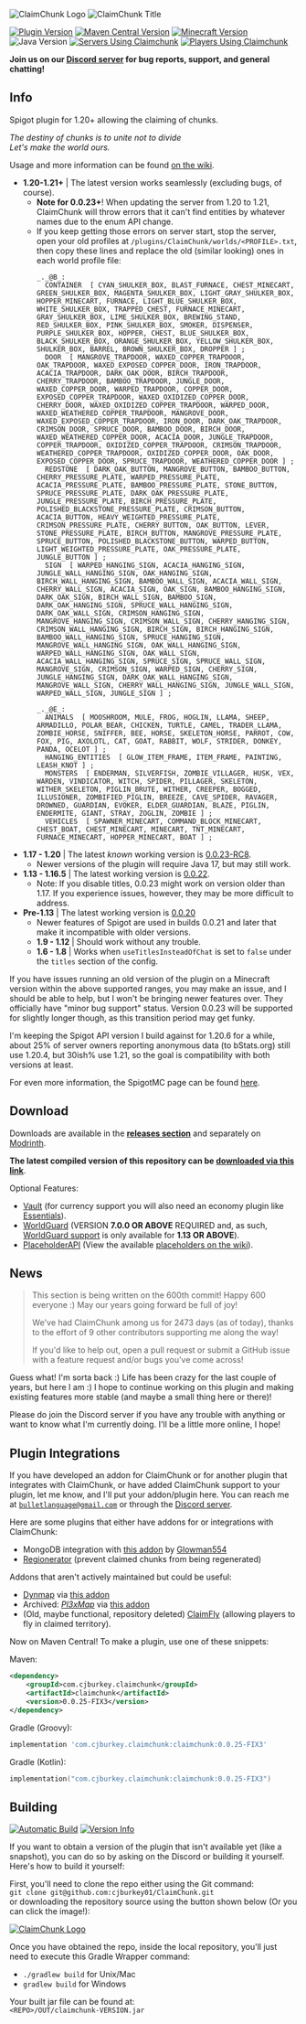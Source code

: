 ![ClaimChunk Logo](imgs/icon64.png)
![ClaimChunk Title](imgs/logo_carrier.png)

[![Plugin Version](https://img.shields.io/static/v1?label=Version&message=0.0.25-FIX3&color=blueviolet&style=for-the-badge)](https://github.com/cjburkey01/ClaimChunk/releases)
[![Maven Central Version](https://img.shields.io/maven-central/v/com.cjburkey.claimchunk/claimchunk?label=Maven%20Central&color=blueviolet&style=for-the-badge)](https://central.sonatype.com/artifact/com.cjburkey.claimchunk/claimchunk)
[![Minecraft Version](https://img.shields.io/static/v1?label=Spigot&message=1.21&color=blueviolet&style=for-the-badge)](https://www.spigotmc.org/resources/claimchunk.44458/)
![Java Version](https://img.shields.io/static/v1?label=Java&message=21&color=blueviolet&style=for-the-badge)
[![Servers Using Claimchunk](https://img.shields.io/bstats/servers/5179?label=Servers&color=cornflowerblue&style=for-the-badge)](https://bstats.org/plugin/bukkit/ClaimChunk)
[![Players Using Claimchunk](https://img.shields.io/bstats/players/5179?label=Players&color=cornflowerblue&style=for-the-badge)](https://bstats.org/plugin/bukkit/ClaimChunk)

**Join us on our [Discord server](https://discord.gg/swW8xX665Z) for bug reports, support, and general chatting!**

Info
----
Spigot plugin for 1.20+ allowing the claiming of chunks.

*The destiny of chunks is to unite not to divide*<br />
*Let's make the world ours.*

Usage and more information can be found [on the wiki](https://github.com/cjburkey01/ClaimChunk/wiki).

* **1.20-1.21+** | The latest version works seamlessly (excluding bugs, of course).
  * **Note for 0.0.23+**! When updating the server from 1.20 to 1.21, ClaimChunk will throw errors that it can't find entities by whatever names due to the enum API change.
  * If you keep getting those errors on server start, stop the server, open your old profiles at `/plugins/ClaimChunk/worlds/<PROFILE>.txt`, then copy these lines and replace the old (similar looking) ones in each world profile file:
    ```
    _._@B_:
      CONTAINER  [ CYAN_SHULKER_BOX, BLAST_FURNACE, CHEST_MINECART, GREEN_SHULKER_BOX, MAGENTA_SHULKER_BOX, LIGHT_GRAY_SHULKER_BOX, HOPPER_MINECART, FURNACE, LIGHT_BLUE_SHULKER_BOX, WHITE_SHULKER_BOX, TRAPPED_CHEST, FURNACE_MINECART, GRAY_SHULKER_BOX, LIME_SHULKER_BOX, BREWING_STAND, RED_SHULKER_BOX, PINK_SHULKER_BOX, SMOKER, DISPENSER, PURPLE_SHULKER_BOX, HOPPER, CHEST, BLUE_SHULKER_BOX, BLACK_SHULKER_BOX, ORANGE_SHULKER_BOX, YELLOW_SHULKER_BOX, SHULKER_BOX, BARREL, BROWN_SHULKER_BOX, DROPPER ] ;
      DOOR  [ MANGROVE_TRAPDOOR, WAXED_COPPER_TRAPDOOR, OAK_TRAPDOOR, WAXED_EXPOSED_COPPER_DOOR, IRON_TRAPDOOR, ACACIA_TRAPDOOR, DARK_OAK_DOOR, BIRCH_TRAPDOOR, CHERRY_TRAPDOOR, BAMBOO_TRAPDOOR, JUNGLE_DOOR, WAXED_COPPER_DOOR, WARPED_TRAPDOOR, COPPER_DOOR, EXPOSED_COPPER_TRAPDOOR, WAXED_OXIDIZED_COPPER_DOOR, CHERRY_DOOR, WAXED_OXIDIZED_COPPER_TRAPDOOR, WARPED_DOOR, WAXED_WEATHERED_COPPER_TRAPDOOR, MANGROVE_DOOR, WAXED_EXPOSED_COPPER_TRAPDOOR, IRON_DOOR, DARK_OAK_TRAPDOOR, CRIMSON_DOOR, SPRUCE_DOOR, BAMBOO_DOOR, BIRCH_DOOR, WAXED_WEATHERED_COPPER_DOOR, ACACIA_DOOR, JUNGLE_TRAPDOOR, COPPER_TRAPDOOR, OXIDIZED_COPPER_TRAPDOOR, CRIMSON_TRAPDOOR, WEATHERED_COPPER_TRAPDOOR, OXIDIZED_COPPER_DOOR, OAK_DOOR, EXPOSED_COPPER_DOOR, SPRUCE_TRAPDOOR, WEATHERED_COPPER_DOOR ] ;
      REDSTONE  [ DARK_OAK_BUTTON, MANGROVE_BUTTON, BAMBOO_BUTTON, CHERRY_PRESSURE_PLATE, WARPED_PRESSURE_PLATE, ACACIA_PRESSURE_PLATE, BAMBOO_PRESSURE_PLATE, STONE_BUTTON, SPRUCE_PRESSURE_PLATE, DARK_OAK_PRESSURE_PLATE, JUNGLE_PRESSURE_PLATE, BIRCH_PRESSURE_PLATE, POLISHED_BLACKSTONE_PRESSURE_PLATE, CRIMSON_BUTTON, ACACIA_BUTTON, HEAVY_WEIGHTED_PRESSURE_PLATE, CRIMSON_PRESSURE_PLATE, CHERRY_BUTTON, OAK_BUTTON, LEVER, STONE_PRESSURE_PLATE, BIRCH_BUTTON, MANGROVE_PRESSURE_PLATE, SPRUCE_BUTTON, POLISHED_BLACKSTONE_BUTTON, WARPED_BUTTON, LIGHT_WEIGHTED_PRESSURE_PLATE, OAK_PRESSURE_PLATE, JUNGLE_BUTTON ] ;
      SIGN  [ WARPED_HANGING_SIGN, ACACIA_HANGING_SIGN, JUNGLE_WALL_HANGING_SIGN, OAK_HANGING_SIGN, BIRCH_WALL_HANGING_SIGN, BAMBOO_WALL_SIGN, ACACIA_WALL_SIGN, CHERRY_WALL_SIGN, ACACIA_SIGN, OAK_SIGN, BAMBOO_HANGING_SIGN, DARK_OAK_SIGN, BIRCH_WALL_SIGN, BAMBOO_SIGN, DARK_OAK_HANGING_SIGN, SPRUCE_WALL_HANGING_SIGN, DARK_OAK_WALL_SIGN, CRIMSON_HANGING_SIGN, MANGROVE_HANGING_SIGN, CRIMSON_WALL_SIGN, CHERRY_HANGING_SIGN, CRIMSON_WALL_HANGING_SIGN, BIRCH_SIGN, BIRCH_HANGING_SIGN, BAMBOO_WALL_HANGING_SIGN, SPRUCE_HANGING_SIGN, MANGROVE_WALL_HANGING_SIGN, OAK_WALL_HANGING_SIGN, WARPED_WALL_HANGING_SIGN, OAK_WALL_SIGN, ACACIA_WALL_HANGING_SIGN, SPRUCE_SIGN, SPRUCE_WALL_SIGN, MANGROVE_SIGN, CRIMSON_SIGN, WARPED_SIGN, CHERRY_SIGN, JUNGLE_HANGING_SIGN, DARK_OAK_WALL_HANGING_SIGN, MANGROVE_WALL_SIGN, CHERRY_WALL_HANGING_SIGN, JUNGLE_WALL_SIGN, WARPED_WALL_SIGN, JUNGLE_SIGN ] ;
    
    _._@E_:
      ANIMALS  [ MOOSHROOM, MULE, FROG, HOGLIN, LLAMA, SHEEP, ARMADILLO, POLAR_BEAR, CHICKEN, TURTLE, CAMEL, TRADER_LLAMA, ZOMBIE_HORSE, SNIFFER, BEE, HORSE, SKELETON_HORSE, PARROT, COW, FOX, PIG, AXOLOTL, CAT, GOAT, RABBIT, WOLF, STRIDER, DONKEY, PANDA, OCELOT ] ;
      HANGING_ENTITIES  [ GLOW_ITEM_FRAME, ITEM_FRAME, PAINTING, LEASH_KNOT ] ;
      MONSTERS  [ ENDERMAN, SILVERFISH, ZOMBIE_VILLAGER, HUSK, VEX, WARDEN, VINDICATOR, WITCH, SPIDER, PILLAGER, SKELETON, WITHER_SKELETON, PIGLIN_BRUTE, WITHER, CREEPER, BOGGED, ILLUSIONER, ZOMBIFIED_PIGLIN, BREEZE, CAVE_SPIDER, RAVAGER, DROWNED, GUARDIAN, EVOKER, ELDER_GUARDIAN, BLAZE, PIGLIN, ENDERMITE, GIANT, STRAY, ZOGLIN, ZOMBIE ] ;
      VEHICLES  [ SPAWNER_MINECART, COMMAND_BLOCK_MINECART, CHEST_BOAT, CHEST_MINECART, MINECART, TNT_MINECART, FURNACE_MINECART, HOPPER_MINECART, BOAT ] ;
    ```
* **1.17 - 1.20** | The latest *known* working version is [0.0.23-RC8](https://github.com/cjburkey01/ClaimChunk/releases/tag/0.0.23-RC8).
  * Newer versions of the plugin will require Java 17, but may still work.
* **1.13 - 1.16.5** | The latest working version is [0.0.22](https://github.com/cjburkey01/ClaimChunk/releases/tag/0.0.22).
  * Note: If you disable titles, 0.0.23 might work on version older than 1.17. If you experience issues, however, they may be more difficult to address.
* **Pre-1.13** | The latest working version is [0.0.20](https://github.com/cjburkey01/ClaimChunk/releases/tag/0.0.20)
  * Newer features of Spigot are used in builds 0.0.21 and later that make it incompatible with older versions.
  * **1.9 - 1.12** | Should work without any trouble.
  * **1.6 - 1.8** | Works when `useTitlesInsteadOfChat` is set to `false` under the `titles` section of the config.

If you have issues running an old version of the plugin on a Minecraft version within the above supported ranges, you 
may make an issue, and I should be able to help, but I won't be bringing newer features over. They officially have 
"minor bug support" status. Version 0.0.23 will be supported for slightly longer though, as this transition period may 
get funky.

I'm keeping the Spigot API version I build against for 1.20.6 for a while, about 25% of server owners reporting 
anonymous data (to bStats.org) still use 1.20.4, but 30ish% use 1.21, so the goal is compatibility with both versions at least.

For even more information, the SpigotMC page can be found [here](https://www.spigotmc.org/resources/claimchunk.44458/).

Download
--------
Downloads are available in the [**releases section**](https://github.com/cjburkey01/ClaimChunk/releases) and separately on [Modrinth](https://modrinth.com/plugin/claimchunk).

**The latest compiled version of this repository can be [downloaded via this link](https://nightly.link/cjburkey01/ClaimChunk/workflows/gradle/main/ClaimChunk.zip)**.

Optional Features:
* [Vault](https://www.spigotmc.org/resources/vault.34315/) (for currency support you will also need an economy plugin like [Essentials](https://www.spigotmc.org/resources/essentialsx.9089/)).
* [WorldGuard](https://dev.bukkit.org/projects/worldguard) (VERSION **7.0.0 OR ABOVE** REQUIRED and, as such, [WorldGuard support](https://github.com/cjburkey01/ClaimChunk/wiki/WorldGuard-Integration) is only available for **1.13 OR ABOVE**).
* [PlaceholderAPI](https://www.spigotmc.org/resources/placeholderapi.6245/) (View the available [placeholders on the wiki](https://github.com/cjburkey01/ClaimChunk/wiki/Placeholder-API-Integration)).

News
----
> This section is being written on the 600th commit! Happy 600 everyone :) May our years going forward be full of joy!
> 
> We've had ClaimChunk among us for 2473 days (as of today), thanks to the effort of 9 other contributors supporting me along the way!
> 
> If you'd like to help out, open a pull request or submit a GitHub issue with a feature request and/or bugs you've come across!

Guess what! I'm sorta back :) Life has been crazy for the last couple of years, but here I am :)
I hope to continue working on this plugin and making existing features more stable (and maybe a
small thing here or there)!

Please do join the Discord server if you have any trouble with anything or want to know what I'm currently doing. I'll 
be a little more online, I hope!

Plugin Integrations
-------------------
If you have developed an addon for ClaimChunk or for another plugin that integrates with ClaimChunk, or have added 
ClaimChunk support to your plugin, let me know, and I'll put your addon/plugin here. You can reach me at 
[`bulletlanguage@gmail.com`](mailto:bulletlanguage@gmail.com) or through the [Discord server](https://discord.gg/swW8xX665Z).

Here are some plugins that either have addons for or integrations with ClaimChunk:
* MongoDB integration with [this addon](https://github.com/LowBudgetCraft/ClaimChunkMongoDB) by [Glowman554](https://github.com/Glowman554)
* [Regionerator](https://www.spigotmc.org/resources/regionerator.12219/) (prevent claimed chunks from being regenerated)

Addons that aren't actively maintained but could be useful:
* [Dynmap](https://www.spigotmc.org/resources/dynmap.274/) via [this addon](https://www.spigotmc.org/resources/dynmap-claimchunk.71093/)
* Archived: [*Pl3xMap*](https://github.com/pl3xgaming/Pl3xMap) via [this addon](https://github.com/pl3xgaming/Pl3xMap-ClaimChunk)
* (Old, maybe functional, repository deleted) [ClaimFly](https://www.spigotmc.org/resources/claimfly-claimchunk-addon-1-18-x.99189/) (allowing players to fly in claimed territory).

Now on Maven Central! To make a plugin, use one of these snippets:

Maven:

```xml
<dependency>
    <groupId>com.cjburkey.claimchunk</groupId>
    <artifactId>claimchunk</artifactId>
    <version>0.0.25-FIX3</version>
</dependency>
```

Gradle (Groovy):

```groovy
implementation 'com.cjburkey.claimchunk:claimchunk:0.0.25-FIX3'
```

Gradle (Kotlin):

```kotlin
implementation("com.cjburkey.claimchunk:claimchunk:0.0.25-FIX3")
```

Building
--------
[![Automatic Build](https://img.shields.io/github/actions/workflow/status/cjburkey01/ClaimChunk/gradle.yml?branch=main&style=for-the-badge)](https://claimchunk.cjburkey.com/server/Downloads.html#snapshot-downloads)
[![Version Info](https://img.shields.io/static/v1?label=Repository%20Version&message=0.0.25-FIX4&color=ff5555&style=for-the-badge)](https://github.com/cjburkey01/ClaimChunk/archive/main.zip)

If you want to obtain a version of the plugin that isn't available yet (like a snapshot), you can do so by asking on the 
Discord or building it yourself. Here's how to build it yourself:

First, you'll need to clone the repo either using the Git command:<br />
`git clone git@github.com:cjburkey01/ClaimChunk.git`<br />
or downloading the repository source using the button shown below (Or you can click the image!):

[![ClaimChunk Logo](imgs/github-download-source.png)](https://github.com/cjburkey01/ClaimChunk/archive/refs/heads/main.zip)

Once you have obtained the repo, inside the local repository, you'll just need to execute this Gradle Wrapper command:
* `./gradlew build` for Unix/Mac
* `gradlew build` for Windows

Your built jar file can be found at:<br />
`<REPO>/OUT/claimchunk-VERSION.jar`

